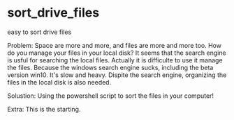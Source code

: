 # sort_drive_files
easy to sort drive files 

Problem:
    Space are more and more, and files are more and more too. How do you manage your files in your local disk?
    It seems that the search engine is usful for searching the local files. Actually it is difficulte to use it manage the files.
    Because the windows search engine sucks, including the beta version win10. It's slow and heavy. 
    Dispite the search engine, organizing the files in the local disk is also needed.
    
Solustion:
    Using the powershell script to sort the files in your computer!
    
Extra:
    This is the starting.
